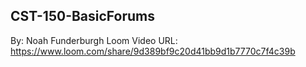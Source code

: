 ## CST-150-BasicForums
By: Noah Funderburgh
Loom Video URL: https://www.loom.com/share/9d389bf9c20d41bb9d1b7770c7f4c39b


